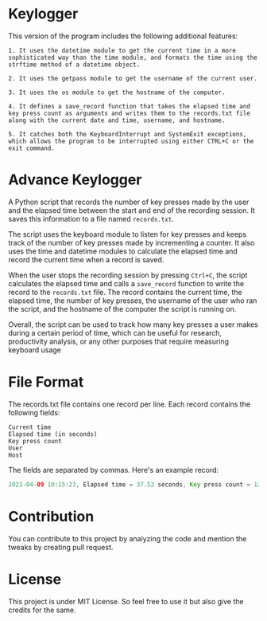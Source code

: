 # Keylogger

This version of the program includes the following additional features:

    1. It uses the datetime module to get the current time in a more sophisticated way than the time module, and formats the time using the strftime method of a datetime object.
    
    2. It uses the getpass module to get the username of the current user.
    
    3. It uses the os module to get the hostname of the computer.
    
    4. It defines a save_record function that takes the elapsed time and key press count as arguments and writes them to the records.txt file along with the current date and time, username, and hostname.
    
    5. It catches both the KeyboardInterrupt and SystemExit exceptions, which allows the program to be interrupted using either CTRL+C or the exit command.

# Advance Keylogger

A Python script that records the number of key presses made by the user and the elapsed time between the start and end of the recording session. It saves this information to a file named `records.txt`.

The script uses the keyboard module to listen for key presses and keeps track of the number of key presses made by incrementing a counter. It also uses the time and datetime modules to calculate the elapsed time and record the current time when a record is saved.

When the user stops the recording session by pressing `Ctrl+C`, the script calculates the elapsed time and calls a `save_record` function to write the record to the `records.txt` file. The record contains the current time, the elapsed time, the number of key presses, the username of the user who ran the script, and the hostname of the computer the script is running on.

Overall, the script can be used to track how many key presses a user makes during a certain period of time, which can be useful for research, productivity analysis, or any other purposes that require measuring keyboard usage

# File Format

The records.txt file contains one record per line. Each record contains the following fields:

    Current time
    Elapsed time (in seconds)
    Key press count
    User
    Host

The fields are separated by commas. Here's an example record:
``` java
2023-04-09 10:15:23, Elapsed time = 37.52 seconds, Key press count = 122, User = john, Host = mycomputer
```
    
# Contribution

You can contribute to this project by analyzing the code and mention the tweaks by creating pull request.

# License

This project is under MIT License. So feel free to use it but also give the credits for the same.
